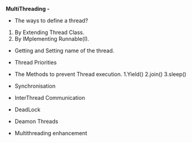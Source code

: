 **MultiThreading -**

- The ways to define a thread?
 1. By Extending Thread Class.
 2. By IMplementing Runnable(I).

- Getting and Setting name of the thread.
- Thread Priorities
- The Methods to prevent Thread execution.
  1.Yield()
  2.join()
  3.sleep()
  
- Synchronisation
- InterThread Communication
- DeadLock
- Deamon Threads
- Multithreading enhancement
